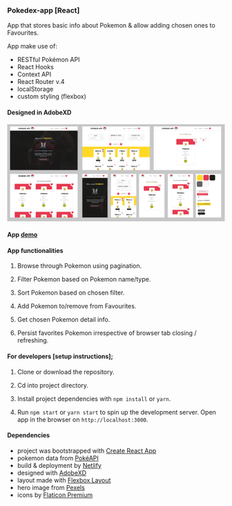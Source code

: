 ### Pokedex-app [React]

App that stores basic info about Pokemon & allow adding chosen ones to Favourites.

App make use of:

* RESTful Pokémon API
* React Hooks
* Context API
* React Router v.4
* localStorage
* custom styling (flexbox)

#### Designed in AdobeXD

![pokedex-app-layout](readme-img/pokedex-readme.jpg)

#### App [demo](https://pokedex-pokeapi.netlify.com/)

#### App functionalities

1. Browse through Pokemon using pagination.

2. Filter Pokemon based on Pokemon name/type.

3. Sort Pokemon based on chosen filter.

4. Add Pokemon to/remove from Favourites.

5. Get chosen Pokemon detail info.

6. Persist favorites Pokemon irrespective of browser tab closing / refreshing.


#### For developers [setup instructions];

1. Clone or download the repository.

2. Cd into project directory.

3. Install project dependencies with `npm install` or `yarn`.

4. Run `npm start` or `yarn start` to spin up the development server. Open app in the browser on `http://localhost:3000`.


#### Dependencies

* project was bootstrapped with [Create React App](https://github.com/facebook/create-react-app)
* pokemon data from [PokéAPI](https://pokeapi.co/)
* build & deployment by [Netlify](https://www.netlify.com/)
* designed with [AdobeXD](https://www.adobe.com/pl/products/xd.html)
* layout made with [Flexbox Layout](https://css-tricks.com/snippets/css/a-guide-to-flexbox/)
* hero image from [Pexels](https://www.pexels.com/)
* icons by [Flaticon Premium](https://www.flaticon.com/home)


